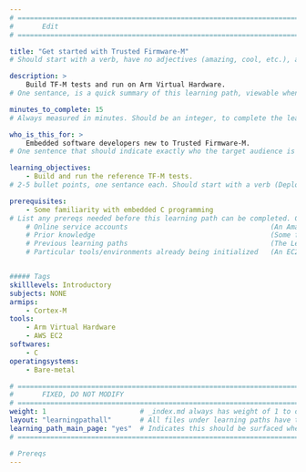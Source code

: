 ```yaml
---
# ================================================================================
#       Edit
# ================================================================================

title: "Get started with Trusted Firmware-M"
# Should start with a verb, have no adjectives (amazing, cool, etc.), and be as concise as possible.

description: >
    Build TF-M tests and run on Arm Virtual Hardware.
# One sentance, is a quick summary of this learning path, viewable when searching through all learning paths. 

minutes_to_complete: 15
# Always measured in minutes. Should be an integer, to complete the learning path (not just read it).

who_is_this_for: >
    Embedded software developers new to Trusted Firmware-M.
# One sentence that should indicate exactly who the target audience is (developers in X industries using Y tools/software for Z use-case).

learning_objectives: 
    - Build and run the reference TF-M tests.
# 2-5 bullet points, one sentance each. Should start with a verb (Deploy, Measure) and indicate the value of the objective if possible.

prerequisites:
    - Some familiarity with embedded C programming
# List any prereqs needed before this learning path can be completed. Can include:
    # Online service accounts                                   (An Amazon Web Services account)
    # Prior knowledge                                           (Some familiarity with embedded programing)
    # Previous learning paths                                   (The Learning Path: Getting Started with Arm Virtual Hardware)
    # Particular tools/environments already being initialized   (An EC2 instance with AVH installed)


##### Tags
skilllevels: Introductory
subjects: NONE
armips:
    - Cortex-M
tools:
    - Arm Virtual Hardware
    - AWS EC2
softwares:
    - C
operatingsystems:
    - Bare-metal

# ================================================================================
#       FIXED, DO NOT MODIFY
# ================================================================================
weight: 1                       # _index.md always has weight of 1 to order correctly
layout: "learningpathall"       # All files under learning paths have this same wrapper
learning_path_main_page: "yes"  # Indicates this should be surfaced when looking for related content. Only set for _index.md of learning path content.
# ================================================================================

# Prereqs
---
```

